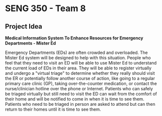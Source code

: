 # SENG 350 - Team 8

## Project Idea

**Medical Information System To Enhance Resources for Emergency Departments - Mister Ed**

Emergency Departments (EDs) are often crowded and overloaded. The Mister Ed system will be designed to help with this situation. People who feel that they need to visit an ED will be able to use Mister Ed to understand the current load of EDs in their area. They will be able to register virtually and undergo a "virtual triage" to determine whether they really should visit the ER or potentially follow another course of action, like going to a regular primary care clinic (GP), taking over-the-counter medication, or contact the nurse/clinician hotline over the phone or Internet. Patients who can safely be triaged virtually but still need to visit the ED can wait from the comfort of their home and will be notified to come in when it is time to see them. Patients who need to be triaged in person are asked to attend but can then return to their homes until it is time to see them.
